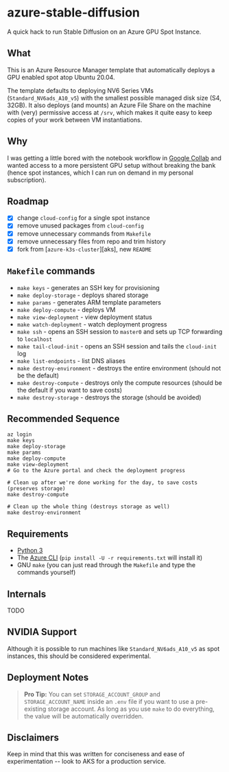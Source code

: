 # azure-stable-diffusion

A quick hack to run Stable Diffusion on an Azure GPU Spot Instance.

## What

This is an Azure Resource Manager template that automatically deploys a GPU enabled spot atop Ubuntu 20.04. 

The template defaults to deploying NV6 Series VMs (`Standard_NV6ads_A10_v5`) with the smallest possible managed disk size (S4, 32GB). It also deploys (and mounts) an Azure File Share on the machine with (very) permissive access at `/srv`, which makes it quite easy to keep copies of your work between VM instantiations.

## Why

I was getting a little bored with the notebook workflow in [Google Collab][collab] and wanted access to a more persistent GPU setup without breaking the bank (hence spot instances, which I can run on demand in my personal subscription).

## Roadmap

* [x] change `cloud-config` for a single spot instance
* [x] remove unused packages from `cloud-config`
* [x] remove unnecessary commands from `Makefile`
* [x] remove unnecessary files from repo and trim history
* [x] fork from [`azure-k3s-cluster`][aks], new `README`

## `Makefile` commands

* `make keys` - generates an SSH key for provisioning
* `make deploy-storage` - deploys shared storage
* `make params` - generates ARM template parameters
* `make deploy-compute` - deploys VM
* `make view-deployment` - view deployment status
* `make watch-deployment` - watch deployment progress
* `make ssh` - opens an SSH session to `master0` and sets up TCP forwarding to `localhost`
* `make tail-cloud-init` - opens an SSH session and tails the `cloud-init` log
* `make list-endpoints` - list DNS aliases
* `make destroy-environment` - destroys the entire environment (should not be the default)
* `make destroy-compute` - destroys only the compute resources (should be the default if you want to save costs)
* `make destroy-storage` - destroys the storage (should be avoided)

## Recommended Sequence

    az login
    make keys
    make deploy-storage
    make params
    make deploy-compute
    make view-deployment
    # Go to the Azure portal and check the deployment progress
    
    # Clean up after we're done working for the day, to save costs (preserves storage)
    make destroy-compute
    
    # Clean up the whole thing (destroys storage as well)
    make destroy-environment

## Requirements

* [Python 3][p]
* The [Azure CLI][az] (`pip install -U -r requirements.txt` will install it)
* GNU `make` (you can just read through the `Makefile` and type the commands yourself)

## Internals

TODO

## NVIDIA Support

Although it is possible to run machines like `Standard_NV6ads_A10_v5` as spot instances, this should be considered experimental.

## Deployment Notes

> **Pro Tip:** You can set `STORAGE_ACCOUNT_GROUP` and `STORAGE_ACCOUNT_NAME` inside an `.env` file if you want to use a pre-existing storage account. As long as you use `make` to do everything, the value will be automatically overridden.

## Disclaimers

Keep in mind that this was written for conciseness and ease of experimentation -- look to AKS for a production service.

[k3s]: https://github.com/rcarmo/azure-k3s-cluster
[d]: http://docker.com
[p]: http://python.org
[az]: https://github.com/Azure/azure-cli
[collab]: https://colab.research.google.com/